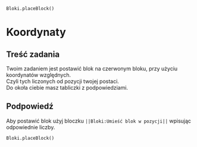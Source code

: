 ```blocks
Bloki.placeBlock()
```
# Koordynaty
## Treść zadania
Twoim zadaniem jest postawić blok na czerwonym bloku, przy użyciu koordynatów względnych. <br>
Czyli tych liczonych od pozycji twojej postaci.<br>
Do okoła ciebie masz tabliczki z podpowiedziami.

## Podpowiedź
Aby postawić blok użyj bloczku ``||Bloki:Umieść blok w pozycji||`` wpisując odpowiednie liczby.
```blocks
Bloki.placeBlock()
```

